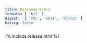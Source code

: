 ```yaml
---
title: Released 0.0.3
formats: [ 'bz2' ]
digest:  [ 'md5', 'sha1', 'sha512' ]
hassig: false
---
```

{% include release.html %}
